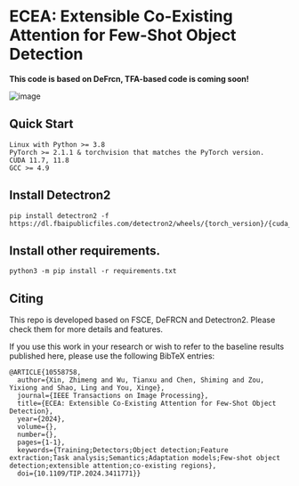 # ECEA: Extensible Co-Existing Attention for Few-Shot Object Detection

**This code is based on DeFrcn, TFA-based code is coming soon!**

![image](https://github.com/zhimengXin/ECEA/assets/162425451/cd519983-439c-43e2-ad4b-489b5e7a7f3f)

## Quick Start

```
Linux with Python >= 3.8
PyTorch >= 2.1.1 & torchvision that matches the PyTorch version.
CUDA 11.7, 11.8
GCC >= 4.9
```
## Install Detectron2
```
pip install detectron2 -f https://dl.fbaipublicfiles.com/detectron2/wheels/{torch_version}/{cuda_version}/index.html
```
## Install other requirements.

```
python3 -m pip install -r requirements.txt
```


## Citing

This repo is developed based on FSCE, DeFRCN and Detectron2. Please check them for more details and features.

If you use this work in your research or wish to refer to the baseline results published here, please use the following BibTeX entries:
```
@ARTICLE{10558758,
  author={Xin, Zhimeng and Wu, Tianxu and Chen, Shiming and Zou, Yixiong and Shao, Ling and You, Xinge},
  journal={IEEE Transactions on Image Processing}, 
  title={ECEA: Extensible Co-Existing Attention for Few-Shot Object Detection}, 
  year={2024},
  volume={},
  number={},
  pages={1-1},
  keywords={Training;Detectors;Object detection;Feature extraction;Task analysis;Semantics;Adaptation models;Few-shot object detection;extensible attention;co-existing regions},
  doi={10.1109/TIP.2024.3411771}}
```

